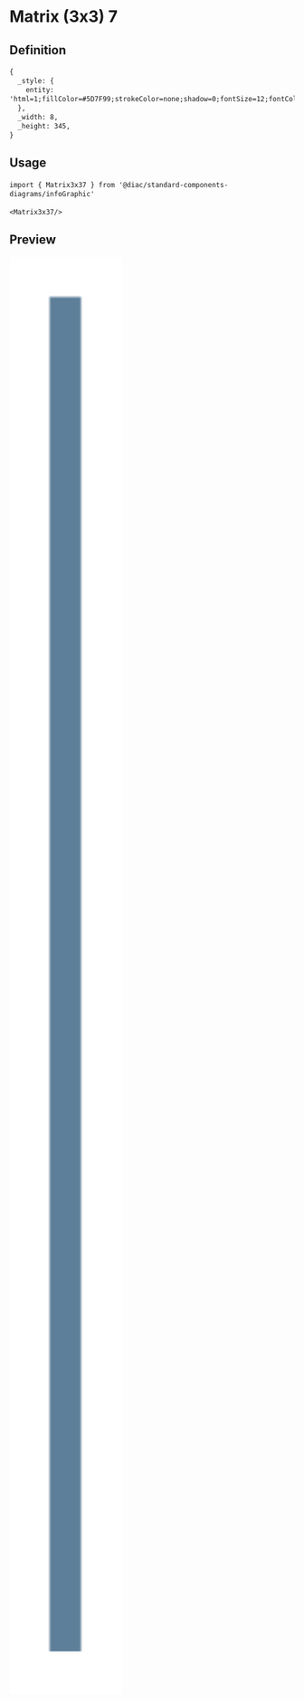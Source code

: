 # Matrix (3x3) 7

## Definition

```
{
  _style: { 
    entity: 'html=1;fillColor=#5D7F99;strokeColor=none;shadow=0;fontSize=12;fontColor=#FFFFFF;align=center;fontStyle=0;whiteSpace=wrap;rounded=0;',
  },
  _width: 8,
  _height: 345,
}
```

## Usage

```
import { Matrix3x37 } from '@diac/standard-components-diagrams/infoGraphic'

<Matrix3x37/>
```

## Preview

<img src="./matrix-3x3-7.png" width="200"/>
